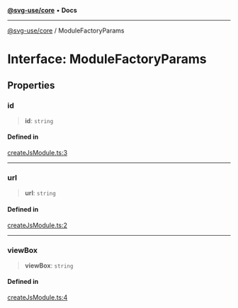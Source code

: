 [**@svg-use/core**](../README.md) • **Docs**

---

[@svg-use/core](../README.md) / ModuleFactoryParams

# Interface: ModuleFactoryParams

## Properties

### id

> **id**: `string`

#### Defined in

[createJsModule.ts:3](https://github.com/fpapado/svg-use/blob/main/packages/core/src/createJsModule.ts#L3)

---

### url

> **url**: `string`

#### Defined in

[createJsModule.ts:2](https://github.com/fpapado/svg-use/blob/main/packages/core/src/createJsModule.ts#L2)

---

### viewBox

> **viewBox**: `string`

#### Defined in

[createJsModule.ts:4](https://github.com/fpapado/svg-use/blob/main/packages/core/src/createJsModule.ts#L4)
